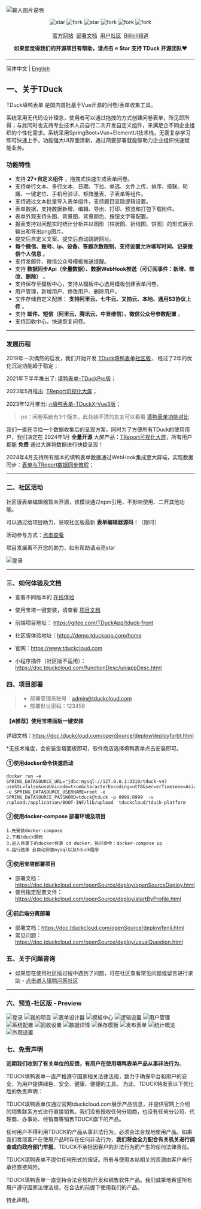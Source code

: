 ![输入图片说明](doc/logo-banner.png)
<p align="center">
    <img src='https://gitee.com/TDuckApp/tduck-platform/badge/star.svg?theme=dark' alt='star'></img>
    <img src='https://gitee.com/TDuckApp/tduck-platform/badge/fork.svg?theme=dark' alt='fork'></img>
    <img src='https://img.shields.io/github/stars/tduckcloud/tduck-platform?style=social' alt='star'></img>
    <img src='https://img.shields.io/github/forks/tduckcloud/tduck-platform?style=social' alt='fork'></img>
    <img src='https://img.shields.io/badge/TduckSurvey-V5.0-brightgreen' alt='fork'></img>
    <img src='https://img.shields.io/badge/license-MIT%20-orange' alt='fork'></img>
    <br />
    <br />   
    <a href="https://www.tduckcloud.com/" target="_blank">官方网站</a>&nbsp;
    <a href="https://doc.tduckcloud.com"  target="_blank" >部署文档</a>&nbsp;
    <a href="https://gitee.com/TDuckApp/tduck-platform/issues" target="_blank">用户社区</a>&nbsp;
    <a href="https://space.bilibili.com/409825300" target="_blank">Bilibili频道</a>
</p>



**<p align="center">如果您觉得我们的开源项目有帮助，请点击 :star: Star 支持 TDuck 开源团队:heart:</p>**

---


简体中文 |  [English](./README_en.md)


## 一、关于TDuck

TDuck填鸭表单 是国内首批基于Vue开源的问卷/表单收集工具。

系统采用无代码设计理念，使用者可以通过拖拽的方式创建问卷表单，所见即所得；与此同时也支持专业技术人员自行二次开发自定义组件，来满足企不同企业组织的个性化需求。系统采用SpringBoot+Vue+ElementUI技术栈，无需复杂学习即可快速上手，功能强大UI界面清新，通过简要部署就能够助力企业组织快速赋能业务。

### 功能特性

- 支持 **27+自定义组件** ，拖拽式快速生成表单问卷。
- 支持单行文本、多行文本、日期、下拉、单选、文件上传、排序、级联、轮播、一键定位、手机号验证、矩阵量表、子表单等组件。
- 支持通过文本批量导入表单组件，支持题目显隐逻辑设置。
- 表单数据，支持数据新增、编辑、导出、打印、预览和打包下载附件。
- 表单外观支持头图、背景图、背景颜色、按钮文字等配置。
- 报表支持对问题实时统计分析并以图形（柱状图、折线图、饼图）的形式展示输出和导出png图片。
- 提交后自定义文案、提交后自动跳转网址。
-  **每个微信、账号、ip、设备、答题次数限制、支持设置允许填写时间、记录微信个人信息** 。
- 支持发邮件、微信公众号模板推送提醒。
- 支持 **数据同步Api（全量数据）、数据WebHook推送（可订阅事件：新增、修改、删除）** 。
- 支持保存至模板中心，支持从模板中心选用模板创建表单问卷。
- 用户管理，新增用户、修改用户、删除用户。
- 文件存储自定义配置： **支持阿里云、七牛云、又拍云、本地、通用S3协议上传** 。
- 支持 **邮件、短信（阿里云、腾讯云、中昱维信）、微信公众号参数配置** 。
- 支持回收中心，快速恢复问卷。

---

### 发展历程

2019年一次偶然的启发，我们开始开发 [TDuck填鸭表单社区版](https://demo.tduckapp.com)， 经过了2年的优化沉淀功能趋于稳定；

2021年下半年推出了: [填鸭表单-TDuckPro版](https://pro.tduckcloud.com)；

2023年5月推出: <a href="https://report.tduckcloud.com" target="_blank">TReport可视化大屏</a>；

2023年12月推出: <a href="https://www.tduckcloud.com/x" target="_blank">🔥填鸭表单-TDuckX-Vue3版</a>；

> ps：问卷系统有3个版本，此处绕不清的友友可以看看 [填鸭表单功能对比](http://https://docs.qq.com/sheet/DSUhoR2pOc2RuZ0Va?tab=BB08J2)

我们一直在寻找一个数据收集后的呈现方案，同时为了方便所有TDuck的使用用户，我们决定在 2024年1月 **全量开源** 大屏产品：<a href="https://gitee.com/TDuckApp/tduck-report-platform" target="_blank">TReport可视化大屏</a>，所有用户都能 **免费** 通过大屏将数据进行快捷呈现！

2024年4月支持所有版本的填鸭表单数据通过WebHook集成至大屏端，实现数据同步：[表单与TReport数据同步教程](https://www.bilibili.com/video/BV1MH4y1K7Xa/)；

---

### 二、社区活动
社区版表单编辑器暂未开源，该模块通过npm引用，不影响使用、二开其他功能。

可以通过给项目助力，获取社区版最新 **表单编辑器源码**！（限时）

活动参与方式：[点击查看](https://doc.tduckcloud.com/openSource/activity.html)

项目发展离不开您的助力，如有帮助请点亮star

![登录](readmeImages/star.gif)

---

### 三、如何体验及文档
- 查看不同版本的 <a href="http://www.tduckcloud.com" target="_blank">在线体验</a>
- 使用宝塔一键安装，请查看 <a href="https://doc.tduckcloud.com/openSource/deploy/deployforbt.html" target="_blank">项目文档</a>
- 前端项目地址： https://gitee.com/TDuckApp/tduck-front

- 社区版体验地址：https://demo.tduckapp.com/home
- 官网：https://www.tduckcloud.com
- 小程序插件（社区版不适用）：https://doc.tduckcloud.com/functionDesc/uniappDesc.html

### 四、项目部署
> - 部署管理员账号：admin@tduckcloud.com
> - 部署默认密码：123456


#### 【🔥推荐】使用宝塔面板一键安装
详细文档：https://doc.tduckcloud.com/openSource/deploy/deployforbt.html


*无技术难度，会安装宝塔面板即可，软件商店选择填鸭表单点击安装即可。



#### ①使用docker命令快速启动
```shell
docker run -e SPRING_DATASOURCE_URL="jdbc:mysql://127.0.0.1:3310/tduck-v4?useSSL=false&useUnicode=true&characterEncoding=utf8&serverTimezone=Asia/Shanghai&tinyInt1isBit=false&nullCatalogMeansCurrent=true" -e SPRING_DATASOURCE_USERNAME=root -e SPRING_DATASOURCE_PASSWORD=tduck@tduck -p 8999:8999  -v /upload:/application/BOOT-INF/lib/upload  tduckcloud/tduck-platform
```
#### ②使用docker-compose 部署环境及项目
```shell
1.先安装docker-compose
2.下载tduck源码
3.进入目录下的docker目录 cd docker，执行命令：docker-compose up
4.运行结束 会自动安装mysql以及tduck程序
```
#### ③使用宝塔部署项目
- 部署文档：https://doc.tduckcloud.com/openSource/deploy/openSourceDeploy.html
- 使用指定配置文件：https://doc.tduckcloud.com/openSource/deploy/startByProfile.html

#### ④前后端分离部署
- 部署文档：https://doc.tduckcloud.com/openSource/deploy/fenli.html
- 常见问题：https://doc.tduckcloud.com/openSource/deploy/usualQuestion.html

### 五、关于问题咨询
- 如果您在使用社区版过程中遇到了问题，可在社区查看常见问题或留言进行求助 - [点击进入填鸭问答社区](https://gitee.com/TDuckApp/tduck-platform/issues)
------------------------------

### 六、预览-社区版 - Preview

![登录](readmeImages/screely-1680875090915.png)
![我的项目](readmeImages/screely-1713235168567.png)
![表单设计器](readmeImages/screely-1680873554938.png)
![模板中心](readmeImages/screely-1680874308945.png)
![逻辑设置](readmeImages/screely-1680873488767.png)
![用户管理](readmeImages/screely-1713235303271.png)
![系统配置](readmeImages/screely-1713235232698.png)
![回收设置](readmeImages/screely-1680873612592.png)
![数据详情](readmeImages/screely-1680873703554.png)
![保存模板](readmeImages/screely-1680873844396.png)
![发布表单](readmeImages/screely-1680873661475.png)
![统计概览](readmeImages/screely-1680873817576.png)
![外观设置](readmeImages/screely-1680873577743.png)


### 七、免责声明

**近期我们收到了有关单位的反馈，有用户在使用填鸭表单产品从事非法行为**。

TDUCK填鸭表单一直严格遵守国家相关法律法规，致力于确保平台和用户的安全，为用户提供绿色、安全、健康、便捷的工具。 为此，TDUCK特发表以下优化后的免责声明：

TDUCK填鸭表单仅通过官网tduckcloud.com展示产品信息，并提供官网上介绍的销售联系方式进行直接销售。我们没有授权任何分销商，也没有任何分公司、代理商、办事处、经销商等销售TDUCK旗下的产品。

任何用户不得利用TDUCK的产品从事非法行为，必须合法合规地使用产品。如果我们发现客户在使用产品时存在任何非法行为，**我们将会全力配合有关机关进行调查或向政府部门举报**。TDUCK不承担因客户的非法行为而产生的任何法律责任。

TDUCK填鸭表单不提供任何形式的保证。所有与使用本站相关的资源由客户自行承担直接风险。

TDUCK填鸭表单一直坚持合法合规的开发和销售软件产品。我们诚挚地希望所有用户遵守国家法律法规，在合法的前提下使用我们的产品。

特此声明。


